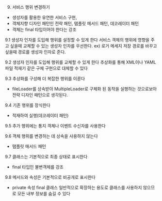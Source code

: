 9. 서비스 행위 변경하기

- 생성자를 활용한 유연한 서비스 구현,
- 객체지향 디자인 패턴인 전략 패턴, 탬플릿 메서드 패턴, 데코레이터 패턴
- 객체는 final 타입이어야 한다는 강조


9.1 생성자 인자를 도입해 행위를 설정할 수 있게 한다
서비스 객체의 행위에 영향을 주고 싶을때 교체할 수 있는 생성자 인자를 우선한다.
ex) 로거 메세지 저장 경로를 바꾸고 싶을때 경로를 생성자 인자로 준다.

9.2 생성자 인자를 도입해 행위를 교체할 수 있게 한다
추상화를 통해 XML이나 YAML 파일 적재기 같은 구체 구현으로 대체할 수 있다

9.3 추상화를 구성해 더 복잡한 행위를 이룬다
- fileLoader를 상속받아 MultipleLoader로 구체화 된 동작을 실행하는 것으로보아 전략 디자인 패턴으로 생각된다.

9.4 기존 행위를 장식한다
- 적재하여 실행(데코레이터 패턴)

9.5 추가 행위에는 통지 객체나 이벤트 수신자를 사용한다

9.6 객체 행위를 변경하는 데 상속을 사용하지 않는다
- 탬플릿 매서드 패턴

9.7 클래스는 기본적으로 최종 상태로 표시한다
- final 타입인 불변객체를 강조

9.8 메서드와 속성은 기본적으로 비공개로 표시한다
- private 속성 final 클래스
일반적으로 확장하는 용도로 클래스를 사용하지 않으므로 모든 내부 정보를 숨길 수 있다
 
